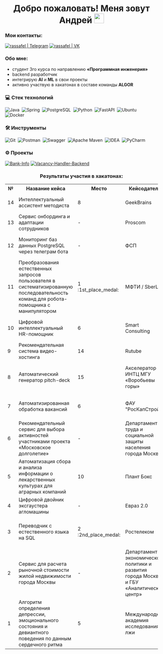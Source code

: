 <h1 align="center">Добро пожаловать! Меня зовут Андрей <img src="https://github.com/blackcater/blackcater/raw/main/images/Hi.gif" height="32"/></h1>

<h3 align="left">Мои контакты:</h3>

[<img alt="rassafel | Telegram" src="https://img.shields.io/badge/telegram-1DA1F2.svg?&style=for-the-badge&logo=telegram&logoColor=white" />][telegram]
[<img alt="rassafel | VK" src="https://img.shields.io/badge/vk-4680C2.svg?&style=for-the-badge&logo=vk&logoColor=white" />][vk]

<!-- Socials -->

[telegram]: https://t.me/MrRobinGoood
[vk]: https://vk.com/a.bartenev2014

<!-- Projects -->

<h3 align="left">Обо мне:</h3>

- студент 3го курса по направлению **«Программная инженерия»**
- backend разработчик
- интегрирую **AI** и **ML** в свои проекты
- активно участвую в хакатонах в составе команды **ALGOR**

### 💻 Стек технологий

<img alt="Java" src="https://img.shields.io/badge/java-%23ED8B00.svg?style=for-the-badge&logo=openjdk&logoColor=fff" />&nbsp;
<img alt="Spring" src="https://img.shields.io/badge/spring-%236DB33F.svg?style=for-the-badge&logo=spring&logoColor=fff" />&nbsp;
<img alt="PostgreSQL" src="https://img.shields.io/badge/postgres-%23316192.svg?style=for-the-badge&logo=postgresql&logoColor=fff" />&nbsp;
<img alt="Python" src="https://img.shields.io/badge/python-3670A0?style=for-the-badge&logo=python&logoColor=ffdd54" />&nbsp;
<img alt="FastAPI" src="https://img.shields.io/badge/FastAPI-005571?style=for-the-badge&logo=fastapi" />&nbsp;
<img alt="Ubuntu" src="https://img.shields.io/badge/Ubuntu-E95420?style=for-the-badge&logo=ubuntu&logoColor=fff" />&nbsp;
<img alt="Docker" src="https://img.shields.io/badge/docker-%230db7ed.svg?style=for-the-badge&logo=docker&logoColor=fff" />&nbsp;

### 🛠 Инструменты

<img alt="Git" src="https://img.shields.io/badge/git-F05033.svg?&style=for-the-badge&logo=git&logoColor=fff" />&nbsp;
<img alt="Postman" src="https://img.shields.io/badge/Postman-FF6C37?style=for-the-badge&logo=postman&logoColor=fff" />&nbsp;
<img alt="Swagger" src="https://img.shields.io/badge/-Swagger-%23Clojure?style=for-the-badge&logo=swagger&logoColor=white" />&nbsp;
<img alt="Apache Maven" src="https://img.shields.io/badge/Apache%20Maven-C71A36?style=for-the-badge&logo=Apache%20Maven&logoColor=fff" />&nbsp;
<img alt="IDEA" src="https://img.shields.io/badge/IntelliJIDEA-000000.svg?style=for-the-badge&logo=intellij-idea&logoColor=fff" />&nbsp;
<img alt="PyCharm" src="https://img.shields.io/badge/pycharm-143?style=for-the-badge&logo=pycharm&logoColor=black&color=black&labelColor=green" />&nbsp;

### ⚙️ Проекты

[<img alt="Bank-Info" src="https://github-readme-stats.vercel.app/api/pin/?username=MrRobinGoood&repo=Bank-Info&theme=dracula">][Bank-Info]
[<img alt="Vacancy-Handler-Backend" src="https://github-readme-stats.vercel.app/api/pin/?username=MrRobinGoood&repo=Vacancy-Handler-Backend&theme=dracula">][Vacancy-Handler-Backend]

[Bank-Info]: https://github.com/MrRobinGoood/Bank-Info
[Vacancy-Handler-Backend]: https://github.com/MrRobinGoood/Vacancy-Handler-Backend



<h3 align="center">Результаты участия в хакатонах:</h3>
<table align="center">
<caption</caption>
  <tr>
    <th>№</th>
    <th>Название кейса</th>
    <th>Место</th>
    <th>Кейсодатель</th>
    <th>Организатор</th>
    <th>Результат</th>
    <th>Уровень</th>
    <th>Сезон</th>
  </tr>
  <tr>
    <td>14</td><td>Интеллектуальный ассистент методиста</td><td>8</td><td>GeekBrains</td><td>Цифровой прорыв, «Россия — страна возможностей»</td><td><a href="https://github.com/MrRobinGoood/Smart-Lecture-Notes-Backend" target="_blank">Backend</a><br><br><a href="https://github.com/MrRobinGoood/Smart-Lecture-Notes-Frontend" target="_blank">Frontend</a></td><td>Международный</td><td>Ноябрь 2023</td>
  </tr>
  <tr>
    <td>13</td><td>Сервис онбординга и адаптации сотрудников</td><td>-</td><td>Proscom</td><td>Лидеры цифровой трансформации</td><td><a>-</a></td><td>Региональный - Краснодарский край</td><td>Ноябрь 2023</td>
  </tr>
  <tr>
    <td>12</td><td>Мониторинг баз данных PostgreSQL через телеграм бота</td><td>-</td><td>ФСП</td><td>Федерация спортивного программирования России</td><td><a>-</a></td><td>Всероссийский</td><td>Ноябрь 2023</td>
  </tr>
  <tr>
    <td>11</td><td>Преобразования естественных запросов пользователя в систематизированную последовательность команд для робота-помощника с манипулятором</td><td>1 :1st_place_medal:</td><td>МФТИ / SberLab</td><td>Цифровой прорыв, «Россия — страна возможностей»</td><td><a href="https://github.com/MrRobinGoood/Smart-robot-manipulator-hack" target="_blank">Ссылка</a></td><td>Окружной - Южный федеральный округ</td><td>Октябрь 2023</td>
  </tr>
  <tr>
  <td>10</td><td>Цифровой интеллектуальный HR-помощник</td><td>6</td><td>Smart Consulting</td><td>Цифровой прорыв, «Россия — страна возможностей»</td><td><a href="https://github.com/MrRobinGoood/Smart-Consulting-HR-Bot" target="_blank">Ссылка</a></td><td>Окружной - Сибирский федеральный округ</td><td>Сентябрь-Октябрь 2023</td>
  </tr>
  <tr>
  <td>9</td><td>Рекомендательная система видео-хостинга</td><td>14</td><td>Rutube</td><td>Цифровой прорыв, «Россия — страна возможностей»</td><td><a href="https://github.com/MrRobinGoood/Video-Recommendation-System-Rutube" target="_blank">Ссылка</a></td><td>Всероссийский</td><td>Сентябрь 2023</td>
  </tr>
  <tr>
  <tr>
  <td>8</td><td>Автоматический генератор pitch-deck</td><td>15</td><td>Акселератор ИНТЦ МГУ «Воробьевы горы»</td><td>Цифровой прорыв, «Россия — страна возможностей»</td><td><a href="https://github.com/MrRobinGoood/AcceleratorPresentation" target="_blank">Ссылка</a></td><td>Окружной - Северо-западный федеральный округ</td><td>Август 2023</td>
  </tr>
  <tr>
  <td>7</td><td>Автоматизированная обработка вакансий</td><td>6</td><td>ФАУ "РосКапСтрой"</td><td>Цифровой прорыв, «Россия — страна возможностей»</td><td><a href="https://github.com/MrRobinGoood/Vacancy-Handler-Backend" target="_blank">Backend</a><br><br><a href="https://github.com/MrRobinGoood/Vacancy-Handler-Frontend" target="_blank">Frontend</a></td><td>Окружной - Уральский федеральный округ</td><td>Июнь 2023</td>
  </tr>
  <tr>
  <td>6</td><td>Рекомендательный сервис для выбора активностей участниками проекта «Московское долголетие»</td><td>-</td><td>Департамент труда и социальной защиты населения города Москвы</td><td>Лидеры цифровой трансформации</td><td><a>-</a></td><td>Всероссийский</td><td>Май 2023</td>
  </tr>
  <tr>
  <td>5</td><td>Автоматизация сбора и анализа информации о лекарственных культурах для аграрных компаний</td><td>10</td><td>Плант Бокс</td><td>Цифровой прорыв, «Россия — страна возможностей»</td><td><a href="https://github.com/MrRobinGoood/PlantBoxHack" target="_blank">Ссылка</a></td><td>Окружной - Центральный федеральный округ</td><td>Май 2023</td>
  </tr>
   <tr>
  <td>4</td><td>Цифровой двойник эксгаустера агломашины</td><td>-</td><td>Евраз 2.0</td><td>Phystech.Genesis</td><td><a>-</a></td><td>Всероссийский</td><td>Февраль 2023</td>
  </tr>
  <tr>
    <td>3</td><td>Переводчик с естественного языка на SQL</td><td>2 :2nd_place_medal:</td><td>Ростелеком</td><td>Цифровой прорыв, «Россия — страна возможностей»</td><td><a href="https://github.com/MrRobinGoood/RostelecomSQLBot" target="_blank">Ссылка</a></td><td>Окружной - Северо-Кавказский федеральный округ</td><td>Ноябрь 2022</td>
  </tr>
   <tr>
    <td>2</td><td>Сервис для расчета рыночной стоимости жилой недвижимости города Москвы</td><td>-</td><td>Департамент экономической политики и развития города Москвы и ГБУ «Аналитический центр»</td><td>Лидеры цифровой трансформации</td><td><a>Ссылка</a></td><td>Всероссийский</td><td>Октябрь-Ноябрь 2022</td>
  </tr>
   <tr>
  <td>1</td><td>Алгоритм определения депрессии, эмоционального состояния и девиантного поведения по данным сердечного ритма</td><td>5</td><td>Международная академия исследования лжи</td><td>Цифровой прорыв, «Россия — страна возможностей»</td><td><a>Ссылка</a></td><td>Окружной - Южный федеральный округ</td><td>Октябрь 2022</td>
  </tr>
</table>

